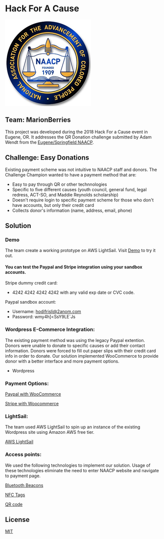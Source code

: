 # Hack For A Cause

![freedome logo](assets/FREEDOM_FUND.jpg)

## Team: MarionBerries

This project was developed during the 2018 Hack For a Cause event in Eugene, OR. It addresses the QR Donation challenge submitted by Adam Wendt from the [Eugene/Springfield NAACP](http://naacplanecounty.org/).


## Challenge: Easy Donations

Existing payment scheme was not intuitive to NAACP staff and donors. The Challenge Champion wanted to have a payment method that are:

- Easy to pay through QR or other technnologies
- Specific to five different causes (youth council, general fund, legal redress, ACT-SO, and Maddie Reynolds scholarship)
- Doesn't require login to specific payment scheme for those who don't have accounts, but only their credit card
- Collects donor's information (name, address, email, phone)


## Solution

### Demo

The team create a working prototype on AWS LightSail. Visit
[Demo](http://naacplanecounty.locahost.com/)
to try it out.

#### You can test the Paypal and Stripe integration using your sandbox accounts.

Stripe dummy credit card:  

 - 4242 4242 4242 4242 with any valid exp date or CVC code.

Paypal sandbox account: 

 - Username: hodifrisli@2anom.com
 - Password: wmy4h]<SsY9LE`Js

### Wordpress E-Commerce Integration:

The existing payment method was using the legacy Paypal extention. Donors were unable to donate to specific causes or add their contact information. Donors were forced to fill out paper slips with their credit card info in order to donate. Our solution implemented WooCommerce to provide donor with a better interface and more payment options.

- Wordpress

### Payment Options:

[Paypal with WooCommerce](https://docs.woocommerce.com/document/paypal-standard/)

[Stripe with Woocommerce](https://woocommerce.com/products/stripe/)

### LightSail:

The team used AWS LightSail to spin up an instance of the existing Wordpress site using Amazon AWS free tier.

[AWS LightSail](https://aws.amazon.com/lightsail/)


### Access points:

We used the following technologies to implement our solution. Usage of these technologies eliminate the need to enter NAACP website and navigate to payment page.

[Bluetooth Beacons](/documentation/bluetooth_beacon/)

[NFC Tags](/documentation/nfc_tags/)

[QR code](/documentation/qr_codes/)



## License

[MIT](https://github.com/Hack4Eugene/qr-donation-by-marionberries/blob/master/LICENSE)
